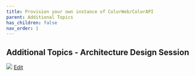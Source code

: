 ```yaml
---
title: Provision your own instance of ColorWeb/ColorAPI
parent: Additional Topics
has_children: false
nav_order: 1
---
```



## Additional Topics - Architecture Design Session



![](../../assets/images/apimADSv3.png)
<a href="../../assets/html/edit-diagram.html?repo=Azure%2Fapim-lab&path=assets%2Fdiagrams%2FapimADSv2.png" target="_blank">Edit</a>